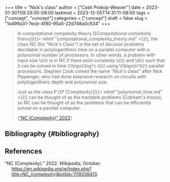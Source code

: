 +++
title = "Nick's class"
author = ["Cash Prokop-Weaver"]
date = 2023-01-30T09:33:00-08:00
lastmod = 2023-12-05T14:31:11-08:00
tags = ["concept", "concept"]
categories = ["concept"]
draft = false
slug = "1a499a31-7ecb-4f80-95a5-22d748a0c634"
+++

> In computational complexity theory [[Computational complexity theory]({{< relref "computational_complexity_theory.md" >}})], the class NC (for "Nick's Class") is the set of decision problems decidable in polylogarithmic time on a parallel computer with a polynomial number of processors. In other words, a problem with input size \\(n\\) is in NC if there exist constants \\(c\\) and \\(k\\) such that it can be solved in time \\(\bigo{\log^c n}\\) using \\(\bigo{n^k}\\) parallel processors. Stephen Cook coined the name "Nick's class" after Nick Pippenger, who had done extensive research on circuits with polylogarithmic depth and polynomial size.
>
> Just as the class P [[P (Complexity)]({{< relref "polynomial_time.md" >}})] can be thought of as the tractable problems (Cobham's thesis), so NC can be thought of as the problems that can be efficiently solved on a parallel computer.
>
> (<a href="#citeproc_bib_item_1">“NC (Complexity)” 2022</a>)


## Bibliography {#bibliography}

## References

<style>.csl-entry{text-indent: -1.5em; margin-left: 1.5em;}</style><div class="csl-bib-body">
  <div class="csl-entry"><a id="citeproc_bib_item_1"></a>“NC (Complexity).” 2022. <i>Wikipedia</i>, October. <a href="https://en.wikipedia.org/w/index.php?title=NC_(complexity)&oldid=1119208413">https://en.wikipedia.org/w/index.php?title=NC_(complexity)&#38;oldid=1119208413</a>.</div>
</div>
